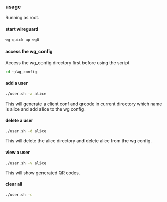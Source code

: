 ### usage

Running as root.

#### start wireguard

```bash
wg-quick up wg0
```

#### access the wg_config
Access the wg_config directory first before using the script
```bash
cd ~/wg_config
```

#### add a user

```bash
./user.sh -a alice
```

This will generate a client conf and qrcode in current directory which name is alice
and add alice to the wg config.

#### delete a user

```bash
./user.sh -d alice
```
This will delete the alice directory and delete alice from the wg config.

#### view a user

```bash
./user.sh -v alice
```
This will show generated QR codes.


#### clear all

```bash
./user.sh -c
```

